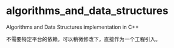 # algorithms_and_data_structures
Algorithms and Data Structures implementation in C++

不需要特定平台的依赖，可以稍微修改下，直接作为一个工程引入。
